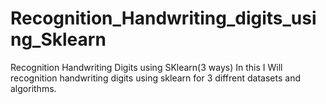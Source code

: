 # Recognition_Handwriting_digits_using_Sklearn
Recognition Handwriting Digits using SKlearn(3 ways)
In this I Will recognition handwriting digits using sklearn for 3 diffrent datasets and algorithms.
